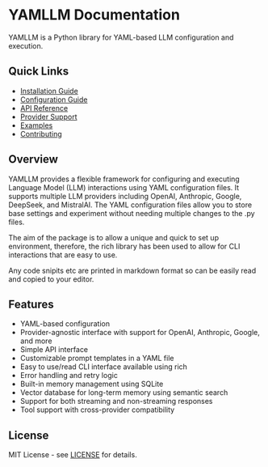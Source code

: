 # YAMLLM Documentation

YAMLLM is a Python library for YAML-based LLM configuration and execution.

## Quick Links

- [Installation Guide](installation.md)
- [Configuration Guide](configuration.md)
- [API Reference](api/index.md)
- [Provider Support](providers.md)
- [Examples](examples.md)
- [Contributing](contributing.md)

## Overview

YAMLLM provides a flexible framework for configuring and executing Language Model (LLM) interactions using YAML configuration files. It supports multiple LLM providers including OpenAI, Anthropic, Google, DeepSeek, and MistralAI. The YAML configuration files allow you to store base settings and experiment without needing multiple changes to the .py files.

The aim of the package is to allow a unique and quick to set up environment, therefore, the rich library has been used to allow for CLI interactions that are easy to use.

Any code snipits etc are printed in markdown format so can be easily read and copied to your editor.

## Features

- YAML-based configuration
- Provider-agnostic interface with support for OpenAI, Anthropic, Google, and more
- Simple API interface
- Customizable prompt templates in a YAML file
- Easy to use/read CLI interface available using rich
- Error handling and retry logic
- Built-in memory management using SQLite
- Vector database for long-term memory using semantic search
- Support for both streaming and non-streaming responses
- Tool support with cross-provider compatibility

## License

MIT License - see [LICENSE](https://github.com/codehalwell/yamllm/blob/main/LICENSE) for details.